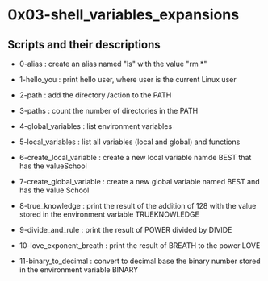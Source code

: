 # 0x03-shell_variables_expansions

## Scripts and their descriptions

* 0-alias : create an alias named "ls" with the value "rm *"

* 1-hello_you : print hello user, where user is the current Linux user

* 2-path : add the directory /action to the PATH

* 3-paths : count the number of directories in the PATH

* 4-global_variables : list environment variables

* 5-local_variables : list all variables (local and global) and functions

* 6-create_local_variable : create a new local variable namde BEST that has the valueSchool

* 7-create_global_variable : create a new global variable named BEST and has the value School

* 8-true_knowledge : print the result of the addition of 128 with the value stored in the environment variable TRUEKNOWLEDGE

* 9-divide_and_rule : print the result of POWER divided by DIVIDE

* 10-love_exponent_breath : print the result of BREATH to the power LOVE

* 11-binary_to_decimal : convert to decimal base the binary number stored in the environment variable BINARY

